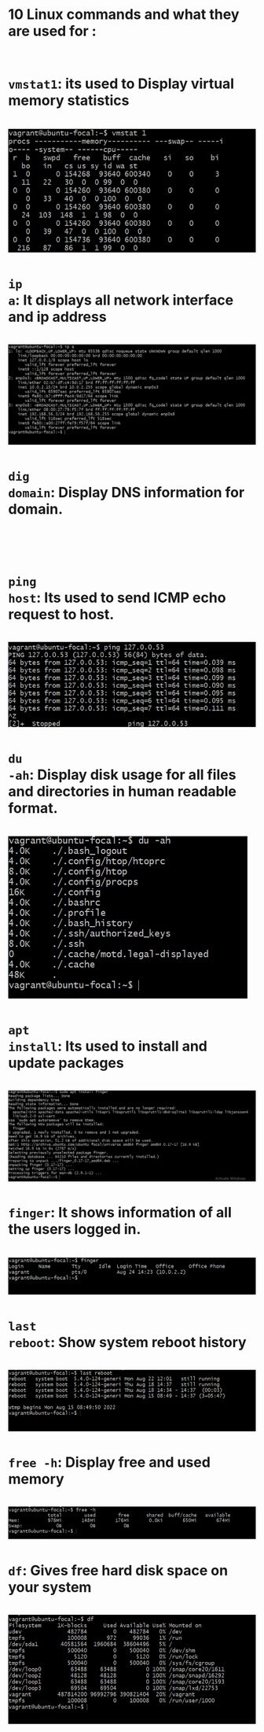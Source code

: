 
# 10 Linux commands and what they are used for : <br><br>
# <code>vmstat1</code>: its used to Display virtual memory statistics 
# <img src="./Images/vmstat1.png" alt=""> 
# <code>ip a</code>: It displays all network interface and ip address 
# <img src="./Images/ip a.png" alt="All interface and ip adrress in my system">
# <code>dig domain</code>:  Display DNS information for domain. 
# <img src="./Images/domain.png" alt=""> 
# <code>ping host</code>: Its used to send ICMP echo request to host. 
# <img src="./Images/ping host.png" alt="">
# <code>du -ah</code>: Display disk usage for all files and directories in human readable format.
# <img src="./Images/du -ah.png" alt="">
# <code>apt install</code>: Its used to install and update packages 
# <img src="./Images/apt install.png" alt="">
# <code>finger</code>: It shows information of all the users logged in.
# <img src="./Images/finger.png" alt="">
# <code>last reboot</code>: Show system reboot history
# <img src="./Images/last reboot.png" alt="">
# <code>free -h</code>: Display free and used memory 
# <img src="./Images/free -h.png" alt="">
# <code>df</code>: Gives free hard disk space on your system 
# <img src="./Images/df.png" alt="">